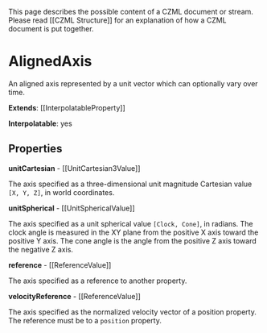 This page describes the possible content of a CZML document or stream.  Please read [[CZML Structure]] for an explanation of how a CZML document is put together.

# AlignedAxis

An aligned axis represented by a unit vector which can optionally vary over time.

**Extends**: [[InterpolatableProperty]]

**Interpolatable**: yes

## Properties

**unitCartesian** - [[UnitCartesian3Value]]

The axis specified as a three-dimensional unit magnitude Cartesian value `[X, Y, Z]`, in world coordinates.


**unitSpherical** - [[UnitSphericalValue]]

The axis specified as a unit spherical value `[Clock, Cone]`, in radians.  The clock angle is measured in the XY plane from the positive X axis toward the positive Y axis.  The cone angle is the angle from the positive Z axis toward the negative Z axis.


**reference** - [[ReferenceValue]]

The axis specified as a reference to another property.


**velocityReference** - [[ReferenceValue]]

The axis specified as the normalized velocity vector of a position property. The reference must be to a `position` property.


